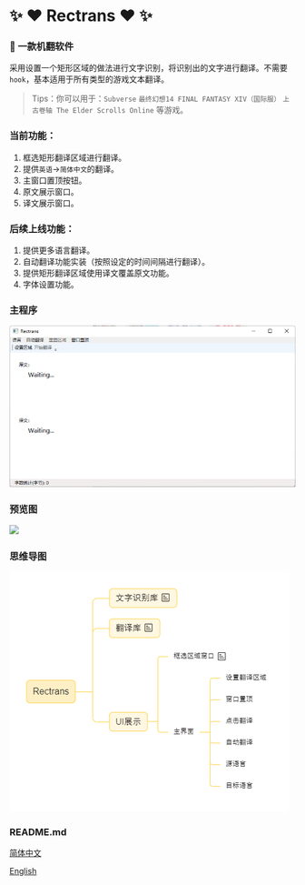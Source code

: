 # :sparkles: :heart: Rectrans :heart: :sparkles:


### :unicorn: 一款机翻软件

采用设置一个矩形区域的做法进行文字识别，将识别出的文字进行翻译。不需要`hook`，基本适用于所有类型的游戏文本翻译。

> Tips：你可以用于：`Subverse` `最终幻想14 FINAL FANTASY XIV（国际服）` `上古卷轴 The Elder Scrolls Online` 等游戏。


### 当前功能：

1. 框选矩形翻译区域进行翻译。
2. 提供`英语`→`简体中文`的翻译。
3. 主窗口置顶按钮。
4. 原文展示窗口。
5. 译文展示窗口。

### 后续上线功能：

1. 提供更多语言翻译。
2. 自动翻译功能实装（按照设定的时间间隔进行翻译）。
3. 提供矩形翻译区域使用译文覆盖原文功能。
4. 字体设置功能。

### 主程序

![](ui.png)

### 预览图

![](preview1.png)


### 思维导图

![](mind.png)


### README.md

[简体中文](README.md)

[English](README.en.md)

